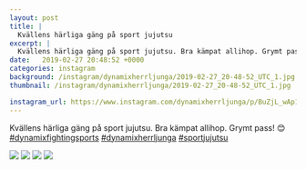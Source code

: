 ```yaml
---
layout: post
title: |
  Kvällens härliga gäng på sport jujutsu
excerpt: |
  Kvällens härliga gäng på sport jujutsu. Bra kämpat allihop. Grymt pass! 😊   
date:   2019-02-27 20:48:52 +0000
categories: instagram
background: /instagram/dynamixherrljunga/2019-02-27_20-48-52_UTC_1.jpg
thumbnail: /instagram/dynamixherrljunga/2019-02-27_20-48-52_UTC_1.jpg

instagram_url: https://www.instagram.com/dynamixherrljunga/p/BuZjL_wAp13
---
```

Kvällens härliga gäng på sport jujutsu. Bra kämpat allihop. Grymt pass! 😊 [#dynamixfightingsports](https://www.instagram.com/explore/tags/dynamixfightingsports/) [#dynamixherrljunga](https://www.instagram.com/explore/tags/dynamixherrljunga/) [#sportjujutsu](https://www.instagram.com/explore/tags/sportjujutsu/)



<img src='/www-dynamix-herrljunga/instagram/dynamixherrljunga/2019-02-27_20-48-52_UTC_1.jpg' class='img-fluid' />


<img src='/www-dynamix-herrljunga/instagram/dynamixherrljunga/2019-02-27_20-48-52_UTC_2.jpg' class='img-fluid' />


<img src='/www-dynamix-herrljunga/instagram/dynamixherrljunga/2019-02-27_20-48-52_UTC_3.jpg' class='img-fluid' />


<img src='/www-dynamix-herrljunga/instagram/dynamixherrljunga/2019-02-27_20-48-52_UTC_4.jpg' class='img-fluid' />
